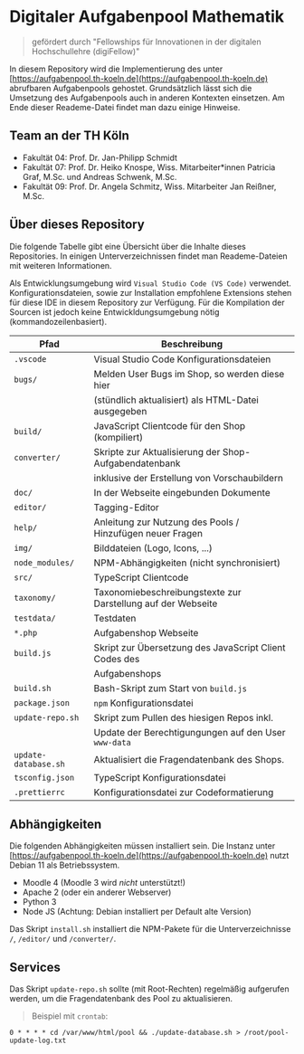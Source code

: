 # Digitaler Aufgabenpool Mathematik

> gefördert durch "Fellowships für Innovationen in der digitalen Hochschullehre (digiFellow)"

In diesem Repository wird die Implementierung des unter [https://aufgabenpool.th-koeln.de](https://aufgabenpool.th-koeln.de) abrufbaren Aufgabenpools gehostet.
Grundsätzlich lässt sich die Umsetzung des Aufgabenpools auch in anderen Kontexten einsetzen. Am Ende dieser Reademe-Datei findet man dazu einige Hinweise.

## Team an der TH Köln

-   Fakultät 04: Prof. Dr. Jan-Philipp Schmidt
-   Fakultät 07: Prof. Dr. Heiko Knospe, Wiss. Mitarbeiter\*innen Patricia Graf, M.Sc. und Andreas Schwenk, M.Sc.
-   Fakultät 09: Prof. Dr. Angela Schmitz, Wiss. Mitarbeiter Jan Reißner, M.Sc.

## Über dieses Repository

Die folgende Tabelle gibt eine Übersicht über die Inhalte dieses Repositories.
In einigen Unterverzeichnissen findet man Reademe-Dateien mit weiteren Informationen.

Als Entwicklungsumgebung wird `Visual Studio Code (VS Code)` verwendet. Konfigurationsdateien, sowie zur Installation empfohlene Extensions stehen für diese IDE in diesem Repository zur Verfügung. Für die Kompilation der Sourcen ist jedoch keine Entwickldungsumgebung nötig (kommandozeilenbasiert).

| Pfad                 | Beschreibung                                                 |
| -------------------- | ------------------------------------------------------------ |
| `.vscode`            | Visual Studio Code Konfigurationsdateien                     |
| `bugs/`              | Melden User Bugs im Shop, so werden diese hier               |
|                      | (stündlich aktualisiert) als HTML-Datei ausgegeben           |
| `build/`             | JavaScript Clientcode für den Shop (kompiliert)              |
| `converter/`         | Skripte zur Aktualisierung der Shop-Aufgabendatenbank        |
|                      | inklusive der Erstellung von Vorschaubildern                 |
| `doc/`               | In der Webseite eingebunden Dokumente                        |
| `editor/`            | Tagging-Editor                                               |
| `help/`              | Anleitung zur Nutzung des Pools / Hinzufügen neuer Fragen    |
| `img/`               | Bilddateien (Logo, Icons, ...)                               |
| `node_modules/`      | NPM-Abhängigkeiten (nicht synchronisiert)                    |
| `src/`               | TypeScript Clientcode                                        |
| `taxonomy/`          | Taxonomiebeschreibungstexte zur Darstellung auf der Webseite |
| `testdata/`          | Testdaten                                                    |
| `*.php`              | Aufgabenshop Webseite                                        |
| `build.js`           | Skript zur Übersetzung des JavaScript Client Codes des       |
|                      | Aufgabenshops                                                |
| `build.sh`           | Bash-Skript zum Start von `build.js`                         |
| `package.json`       | `npm` Konfigurationsdatei                                    |
| `update-repo.sh`     | Skript zum Pullen des hiesigen Repos inkl.                   |
|                      | Update der Berechtigungungen auf den User `www-data`         |
| `update-database.sh` | Aktualisiert die Fragendatenbank des Shops.                  |
| `tsconfig.json`      | TypeScript Konfigurationsdatei                               |
| `.prettierrc`        | Konfigurationsdatei zur Codeformatierung                     |

## Abhängigkeiten

Die folgenden Abhängigkeiten müssen installiert sein. Die Instanz unter [https://aufgabenpool.th-koeln.de](https://aufgabenpool.th-koeln.de) nutzt Debian 11 als Betriebssystem.

-   Moodle 4 (Moodle 3 wird _nicht_ unterstützt!)
-   Apache 2 (oder ein anderer Webserver)
-   Python 3
-   Node JS (Achtung: Debian installiert per Default alte Version)

Das Skript `install.sh` installiert die NPM-Pakete für die Unterverzeichnisse `/`, `/editor/` und `/converter/`.

## Services

Das Skript `update-repo.sh` sollte (mit Root-Rechten) regelmäßig aufgerufen werden, um die Fragendatenbank des Pool zu aktualisieren.

> Beispiel mit `crontab`:

```
0 * * * * cd /var/www/html/pool && ./update-database.sh > /root/pool-update-log.txt
```

